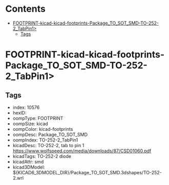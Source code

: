 



Contents
========

* [FOOTPRINT-kicad-kicad-footprints-Package_TO_SOT_SMD-TO-252-2_TabPin1>](#footprint-kicad-kicad-footprints-package_to_sot_smd-to-252-2_tabpin1)
	* [Tags](#tags)

# FOOTPRINT-kicad-kicad-footprints-Package_TO_SOT_SMD-TO-252-2_TabPin1>

## Tags

- index: 10576
- hexID: 
- oompType: FOOTPRINT
- oompSize: kicad
- oompColor: kicad-footprints
- oompDesc: Package_TO_SOT_SMD
- oompIndex: TO-252-2_TabPin1
- kicadDesc: TO-252-2, tab to pin 1 https://www.wolfspeed.com/media/downloads/87/CSD01060.pdf
- kicadTags: TO-252-2 diode
- kicadAttr: smd
- kicad3DModel: ${KICAD6_3DMODEL_DIR}/Package_TO_SOT_SMD.3dshapes/TO-252-2.wrl
